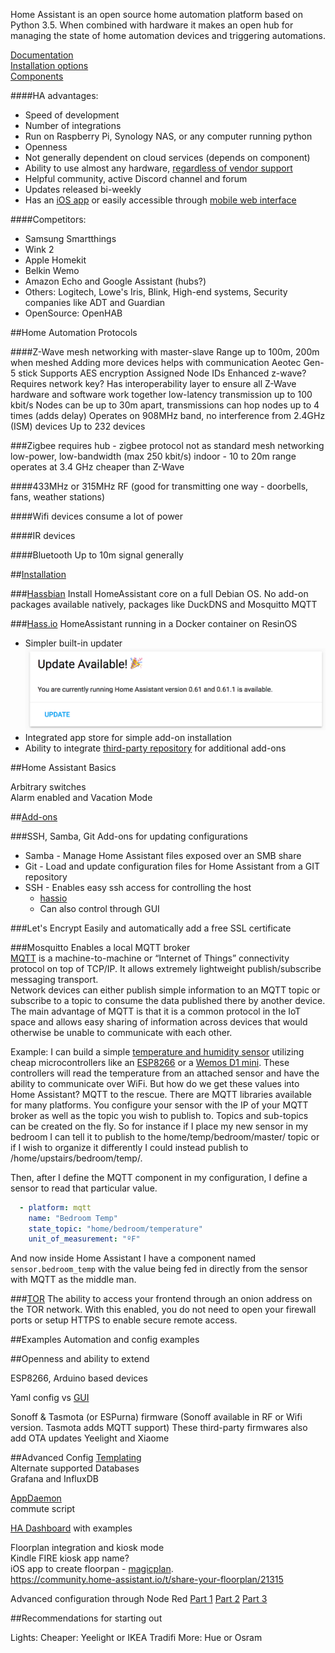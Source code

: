 Home Assistant is an open source home automation platform based on Python 3.5. When combined with hardware it makes an open hub for managing the state of home automation devices and triggering automations.

[Documentation](https://home-assistant.io/docs/)  
[Installation options](https://home-assistant.io/docs/installation/)  
[Components](https://home-assistant.io/components/)

####HA advantages:

* Speed of development
* Number of integrations
* Run on Raspberry Pi, Synology NAS, or any computer running python
* Openness
* Not generally dependent on cloud services (depends on component)
* Ability to use almost any hardware, [regardless of vendor support](https://news.ycombinator.com/item?id=15989302)
* Helpful community, active Discord channel and forum
* Updates released bi-weekly
* Has an [iOS app](https://home-assistant.io/docs/ecosystem/ios/) or easily accessible through [mobile web interface](https://home-assistant.io/docs/frontend/mobile/)

####Competitors:

* Samsung Smartthings
* Wink 2
* Apple Homekit
* Belkin Wemo
* Amazon Echo and Google Assistant (hubs?)
* Others: Logitech, Lowe's Iris, Blink, High-end systems, Security companies like ADT and Guardian
* OpenSource: OpenHAB

##Home Automation Protocols

####Z-Wave
mesh networking with master-slave
Range up to 100m, 200m when meshed
        Adding more devices helps with communication
Aeotec Gen-5 stick
Supports AES encryption
Assigned Node IDs
Enhanced z-wave? Requires network key?
Has interoperability layer to ensure all Z-Wave hardware and software work together
low-latency transmission
up to 100 kbit/s
Nodes can be up to 30m apart, transmissions can hop nodes up to 4 times (adds delay)
Operates on 908MHz band, no interference from 2.4GHz (ISM) devices
Up to 232 devices

###Zigbee 
requires hub - zigbee protocol not as standard
mesh networking
low-power, low-bandwidth (max 250 kbit/s)
indoor - 10 to 20m range
operates at 3.4 GHz
cheaper than Z-Wave

####433MHz or 315MHz RF 
(good for transmitting one way - doorbells, fans, weather stations)

####Wifi devices
consume a lot of power

####IR devices

####Bluetooth
Up to 10m signal generally


##[Installation](https://home-assistant.io/docs/installation/)

###[Hassbian](https://home-assistant.io/docs/installation/hassbian/)
Install HomeAssistant core on a full Debian OS. No add-on packages available natively, packages like DuckDNS and Mosquitto MQTT


###[Hass.io](https://home-assistant.io/hassio/)
HomeAssistant running in a Docker container on ResinOS  

* Simpler built-in updater
![HA Update](./images/HA_update.png)
* Integrated app store for simple add-on installation
* Ability to integrate [third-party repository](https://home-assistant.io/hassio/installing_third_party_addons/) for additional add-ons

##Home Assistant Basics

Arbitrary switches  
Alarm enabled and Vacation Mode


##[Add-ons](https://home-assistant.io/addons/)


###SSH, Samba, Git
Add-ons for updating configurations


* Samba - Manage Home Assistant files exposed over an SMB share
* Git - Load and update configuration files for Home Assistant from a GIT repository
* SSH - Enables easy ssh access for controlling the host
  * [hassio](https://home-assistant.io/docs/tools/hass/)
  * Can also control through GUI

###Let's Encrypt
Easily and automatically add a free SSL certificate

###Mosquitto
Enables a local MQTT broker  
[MQTT](https://home-assistant.io/components/mqtt/) is a machine-to-machine or “Internet of Things” connectivity protocol on top of TCP/IP. It allows extremely lightweight publish/subscribe messaging transport.  
Network devices can either publish simple information to an MQTT topic or subscribe to a topic to consume the data published there by another device.  
The main advantage of MQTT is that it is a common protocol in the IoT space and allows easy sharing of information across devices that would otherwise be unable to communicate with each other.  

Example: I can build a simple [temperature and humidity sensor](https://home-assistant.io/blog/2015/10/11/measure-temperature-with-esp8266-and-report-to-mqtt/) utilizing cheap microcontrollers like an [ESP8266](https://www.sparkfun.com/products/13678) or a [Wemos D1 mini](https://wiki.wemos.cc/products:d1:d1_mini). These controllers will read the temperature from an attached sensor and have the ability to communicate over WiFi. But how do we  get these values into Home Assistant? MQTT to the rescue. There are MQTT libraries available for many platforms. You configure your sensor with the IP of your MQTT broker as well as the topic you wish to publish to. Topics and sub-topics can be created on the fly. So for instance if I place my new sensor in my bedroom I can tell it to publish to the home/temp/bedroom/master/ topic or if I wish to organize it differently I could instead publish to /home/upstairs/bedroom/temp/.  

Then, after I define the MQTT component in my configuration, I define a sensor to read that particular value.

```yaml
  - platform: mqtt 
    name: "Bedroom Temp"
    state_topic: "home/bedroom/temperature"
    unit_of_measurement: "ºF"
```
And now inside Home Assistant I have a component named `sensor.bedroom_temp` with the value being fed in directly from the sensor with MQTT as the middle man.

###[TOR](https://home-assistant.io/docs/ecosystem/tor/)
The ability to access your frontend through an onion address on the TOR network. With this enabled, you do not need to open your firewall ports or setup HTTPS to enable secure remote access.



##Examples
Automation and config examples


##Openness and ability to extend

ESP8266, Arduino based devices

Yaml config vs [GUI](https://home-assistant.io/docs/ecosystem/hass-configurator/)  





Sonoff & Tasmota (or ESPurna) firmware (Sonoff available in RF or Wifi version. Tasmota adds MQTT support)
    These third-party firmwares also add OTA updates
Yeelight and Xiaome

##Advanced Config
[Templating](https://home-assistant.io/docs/configuration/templating/)  
Alternate supported Databases  
Grafana and InfluxDB  

[AppDaemon](https://home-assistant.io/docs/ecosystem/appdaemon/)  
commute script

[HA Dashboard](https://home-assistant.io/docs/ecosystem/hadashboard/) with examples

Floorplan integration and kiosk mode  
    Kindle FIRE kiosk app name?  
    iOS app to create floorpan - [magicplan](https://itunes.apple.com/us/app/magicplan/id427424432?mt=8).  
https://community.home-assistant.io/t/share-your-floorplan/21315

Advanced configuration through Node Red
[Part 1](http://diyfuturism.com/index.php/2017/11/26/the-open-source-smart-home-getting-started-with-home-assistant-node-red/)
[Part 2](http://diyfuturism.com/index.php/2017/12/14/basic-node-red-flows-for-automating-lighting-with-home-assistant/)
[Part 3](http://diyfuturism.com/index.php/2018/01/18/going-further-with-home-automations-in-node-red/)

##Recommendations for starting out

Lights:
    Cheaper: Yeelight or IKEA Tradifi
    More: Hue or Osram

